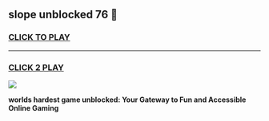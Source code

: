 
## slope unblocked 76 👋
<h3>
<a href="https://premium.freeplayer.one?title=slope_unblocked_76&ref=13F">CLICK TO PLAY</a></h3>
<hr>

<h3>
<a href="https://premium.freeplayer.one?title=slope_unblocked_76&ref=13F">CLICK 2 PLAY</a>
  
</h3>

<a href="https://premium.freeplayer.one?title=slope_unblocked_76&ref=12F/"><img src="https://clearcache.store/games.png"></a>


**worlds hardest game unblocked: Your Gateway to Fun and Accessible Online Gaming**
